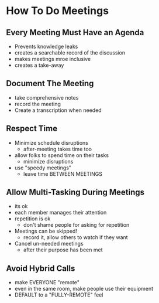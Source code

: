 # How To Do Meetings
## Every Meeting Must Have an Agenda
- Prevents knowledge leaks
- creates a searchable record of the discussion
- makes meetings mroe inclusive
- creates a take-away

## Document The Meeting
- take comprehensive notes
- record the meeting
- Create a transcription when needed

## Respect Time
- Minimize schedule disruptions
  - after-meeting takes time too
- allow folks to spend time on their tasks
  - minimize disruptions
- use "speedy meetings"
  - leave time BETWEEN MEETINGS

## Allow Multi-Tasking During Meetings
- its ok
- each member manages their attention
- repetition is ok
  - don't shame people for asking for repetition
- Meetings can be skipped!
  - record it, allow others to watch if they want
- Cancel un-needed meetings
  - after their purpose has been met

## Avoid Hybrid Calls
- make EVERYONE "remote"
- even in the same room, make people use their equipment
- DEFAULT to a "FULLY-REMOTE" feel